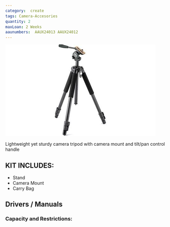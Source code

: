 ```yaml
---
category:  create
tags: Camera-Accesories
quantity: 2
maxLoan: 2 Weeks
aaunumbers:  AAUX24013 AAUX24012
---
```

![Lightweight Camera Stand](/assets/images/equip/velbon.jpg)

Lightweight yet sturdy camera tripod with camera mount and tilt/pan control handle
## KIT INCLUDES:
-  Stand
- Camera Mount
- Carry Bag

## Drivers / Manuals
[]()



### Capacity and Restrictions:

